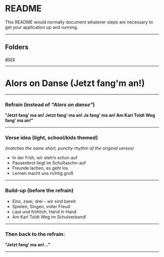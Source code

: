 # README

This README would normally document whatever steps are necessary to get your application up and running.

---

## Folders

[alors](https://github.com/AdrianArtacho/teach_excerpts/tree/main/scores/alors)

---

# Alors on Danse (Jetzt fang'm an!)

---

### Refrain (instead of *"Alors on danse"*)

**"Jetzt fang’ ma an!
Jetzt fang’ ma an!
Ja fang’ ma an!
Am Karl Toldt Weg fang’ ma an!"**

---

### Verse idea (light, school/kids themed)

*(matches the same short, punchy rhythm of the original verses)*

* In der Früh, wir steh’n schon auf
* Pausenbrot liegt im Schultaschn-auf
* Freunde lachen, es geht los
* Lernen macht uns richtig groß

---

### Build-up (before the refrain)

* Eins, zwei, drei – wir sind bereit
* Spielen, Singen, voller Freud
* Laut und fröhlich, Hand in Hand
* Am Karl Toldt Weg im Schulverband!

---

### Then back to the refrain:

**"Jetzt fang’ ma an!..."**

---
